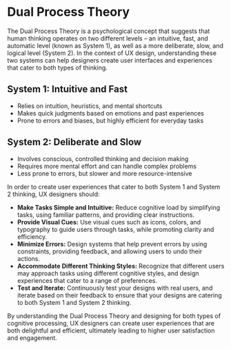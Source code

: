 # Dual Process Theory

The Dual Process Theory is a psychological concept that suggests that human thinking operates on two different levels – an intuitive, fast, and automatic level (known as System 1), as well as a more deliberate, slow, and logical level (System 2). In the context of UX design, understanding these two systems can help designers create user interfaces and experiences that cater to both types of thinking.

## System 1: Intuitive and Fast

- Relies on intuition, heuristics, and mental shortcuts
- Makes quick judgments based on emotions and past experiences
- Prone to errors and biases, but highly efficient for everyday tasks

## System 2: Deliberate and Slow

- Involves conscious, controlled thinking and decision making
- Requires more mental effort and can handle complex problems
- Less prone to errors, but slower and more resource-intensive

In order to create user experiences that cater to both System 1 and System 2 thinking, UX designers should:

- **Make Tasks Simple and Intuitive:** Reduce cognitive load by simplifying tasks, using familiar patterns, and providing clear instructions.
- **Provide Visual Cues:** Use visual cues such as icons, colors, and typography to guide users through tasks, while promoting clarity and efficiency.
- **Minimize Errors:** Design systems that help prevent errors by using constraints, providing feedback, and allowing users to undo their actions.
- **Accommodate Different Thinking Styles:** Recognize that different users may approach tasks using different cognitive styles, and design experiences that cater to a range of preferences.
- **Test and Iterate:** Continuously test your designs with real users, and iterate based on their feedback to ensure that your designs are catering to both System 1 and System 2 thinking.

By understanding the Dual Process Theory and designing for both types of cognitive processing, UX designers can create user experiences that are both delightful and efficient, ultimately leading to higher user satisfaction and engagement.
